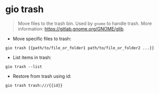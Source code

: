 # gio trash

> Move files to the trash bin.
> Used by `gnome` to handle trash.
> More information: <https://gitlab.gnome.org/GNOME/glib>.

- Move specific files to trash:

`gio trash {{path/to/file_or_folder1 path/to/file_or_folder2 ...}}`

- List items in trash:

`gio trash --list`

- Restore from trash using id:

`gio trash trash:///{{id}}`
